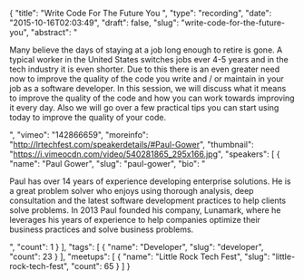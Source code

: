 {
  "title": "Write Code For The Future You ",
  "type": "recording",
  "date": "2015-10-16T02:03:49",
  "draft": false,
  "slug": "write-code-for-the-future-you",
  "abstract": "<p>Many believe the days of staying at a job long enough to retire is gone. A typical worker in the United States switches jobs ever 4-5 years and in the tech industry it is even shorter. Due to this there is an even greater need now to improve the quality of the code you write and / or maintain in your job as a software developer. In this session, we will discuss what it means to improve the quality of the code and how you can work towards improving it every day. Also we will go over a few practical tips you can start using today to improve the quality of your code.</p>",
  "vimeo": "142866659",
  "moreinfo": "http://lrtechfest.com/speakerdetails/#Paul-Gower",
  "thumbnail": "https://i.vimeocdn.com/video/540281865_295x166.jpg",
  "speakers": [
    {
      "name": "Paul Gower",
      "slug": "paul-gower",
      "bio": "<p>Paul has over 14 years of experience developing enterprise solutions. He is a great problem solver who enjoys using thorough analysis, deep consultation and the latest software development practices to help clients solve problems. In 2013 Paul founded his company, Lunamark, where he leverages his years of experience to help companies optimize their business practices and solve business problems.</p>",
      "count": 1
    }
  ],
  "tags": [
    {
      "name": "Developer",
      "slug": "developer",
      "count": 23
    }
  ],
  "meetups": [
    {
      "name": "Little Rock Tech Fest",
      "slug": "little-rock-tech-fest",
      "count": 65
    }
  ]
}